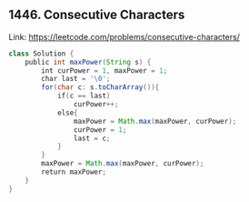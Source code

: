 ## 1446. Consecutive Characters
Link: https://leetcode.com/problems/consecutive-characters/

```java
class Solution {
    public int maxPower(String s) {
        int curPower = 1, maxPower = 1;
        char last = '\0';
        for(char c: s.toCharArray()){
            if(c == last)
                curPower++;
            else{
                maxPower = Math.max(maxPower, curPower);
                curPower = 1;
                last = c;
            }
        }
        maxPower = Math.max(maxPower, curPower);
        return maxPower;
    }
}
```
